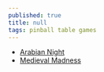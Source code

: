 ```yaml
---
published: true
title: null
tags: pinball table games
---
```

- [Arabian Night](https://youtu.be/u1y8MQQZZEE?feature=shared&t=2952)
- [Medieval Madness](https://youtu.be/u1y8MQQZZEE?feature=shared)
